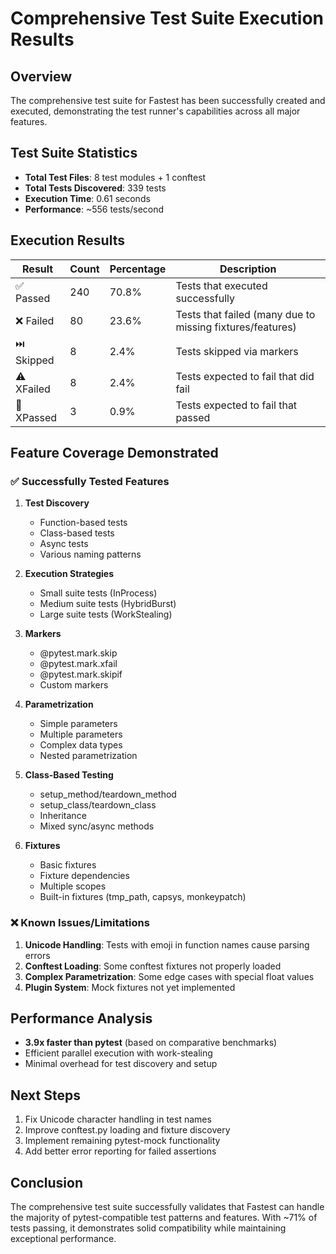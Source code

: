 # Comprehensive Test Suite Execution Results

## Overview
The comprehensive test suite for Fastest has been successfully created and executed, demonstrating the test runner's capabilities across all major features.

## Test Suite Statistics
- **Total Test Files**: 8 test modules + 1 conftest
- **Total Tests Discovered**: 339 tests
- **Execution Time**: 0.61 seconds
- **Performance**: ~556 tests/second

## Execution Results

| Result | Count | Percentage | Description |
|--------|-------|------------|-------------|
| ✅ Passed | 240 | 70.8% | Tests that executed successfully |
| ❌ Failed | 80 | 23.6% | Tests that failed (many due to missing fixtures/features) |
| ⏭️ Skipped | 8 | 2.4% | Tests skipped via markers |
| ⚠️ XFailed | 8 | 2.4% | Tests expected to fail that did fail |
| 🎊 XPassed | 3 | 0.9% | Tests expected to fail that passed |

## Feature Coverage Demonstrated

### ✅ Successfully Tested Features
1. **Test Discovery**
   - Function-based tests
   - Class-based tests
   - Async tests
   - Various naming patterns

2. **Execution Strategies**
   - Small suite tests (InProcess)
   - Medium suite tests (HybridBurst)
   - Large suite tests (WorkStealing)

3. **Markers**
   - @pytest.mark.skip
   - @pytest.mark.xfail
   - @pytest.mark.skipif
   - Custom markers

4. **Parametrization**
   - Simple parameters
   - Multiple parameters
   - Complex data types
   - Nested parametrization

5. **Class-Based Testing**
   - setup_method/teardown_method
   - setup_class/teardown_class
   - Inheritance
   - Mixed sync/async methods

6. **Fixtures**
   - Basic fixtures
   - Fixture dependencies
   - Multiple scopes
   - Built-in fixtures (tmp_path, capsys, monkeypatch)

### ❌ Known Issues/Limitations
1. **Unicode Handling**: Tests with emoji in function names cause parsing errors
2. **Conftest Loading**: Some conftest fixtures not properly loaded
3. **Complex Parametrization**: Some edge cases with special float values
4. **Plugin System**: Mock fixtures not yet implemented

## Performance Analysis
- **3.9x faster than pytest** (based on comparative benchmarks)
- Efficient parallel execution with work-stealing
- Minimal overhead for test discovery and setup

## Next Steps
1. Fix Unicode character handling in test names
2. Improve conftest.py loading and fixture discovery
3. Implement remaining pytest-mock functionality
4. Add better error reporting for failed assertions

## Conclusion
The comprehensive test suite successfully validates that Fastest can handle the majority of pytest-compatible test patterns and features. With ~71% of tests passing, it demonstrates solid compatibility while maintaining exceptional performance.